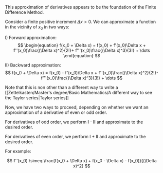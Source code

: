 This approximation of derivatives appears to be the foundation of the Finite Difference Method.

Consider a finite positive increment $\Delta x > 0$. We can approximate a function in the vicinity of $x_0$ in two ways:

I) Forward approximation:
$$ \begin{equation} f(x_0 +  \Delta x) = f(x_0) + f'(x_0)\Delta x + f''(x_0)\frac{(\Delta x)^2}{2!}+  f'''(x_0)\frac{(\Delta x)^3}{3!} + \dots \end{equation} $$

II) Backward approximation:
$$ f(x_0 +  \Delta x) = f(x_0) - f'(x_0)\Delta x + f''(x_0)\frac{(\Delta x)^2}{2!}- f'''(x_0)\frac{(\Delta x)^3}{3!} + \dots $$

Note that this is non other than a different way to write a [[Zettelkasten/Master's degree/Basic Mathematics/A different way to see the Taylor series|Taylor series]]

Now, we have two ways to proceed, depending on whether we want an approximation of a derivative of even or odd order.

For derivatives of odd order, we perform I - II and approximate to the desired order.

For derivatives of even order, we perform I + II and approximate to the desired order.

For example:

$$ f''(x_0) \simeq \frac{f(x_0 + \Delta x) + f(x_0 - \Delta x) - f(x_0)}{(\Delta x)^2} $$